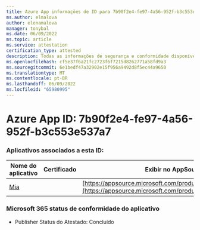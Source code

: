 ```yaml
---
title: Azure App informações de ID para 7b90f2e4-fe97-4a56-952f-b3c553e537a7
ms.author: elmalova
author: elenamalova
manager: tonybal
ms.date: 06/09/2022
ms.topic: article
ms.service: attestation
certification_type: attested
description: Todas as informações de segurança e conformidade disponíveis para 7b90f2e4-fe97-4a56-952f-b3c553e537a7.
ms.openlocfilehash: cf5e37f6a21fc2723f6f7215d8262771a58fd9a3
ms.sourcegitcommit: 6e1bedf47a32902e15f956a9492d8f5ec44a9650
ms.translationtype: MT
ms.contentlocale: pt-BR
ms.lasthandoff: 06/09/2022
ms.locfileid: "65980995"
---
```

# <a name="azure-app-id-7b90f2e4-fe97-4a56-952f-b3c553e537a7"></a>Azure App ID: 7b90f2e4-fe97-4a56-952f-b3c553e537a7


### <a name="apps-associated-with-this-id"></a>Aplicativos associados a esta ID:
| **Nome do aplicativo** | **Certificado** | **Exibir no AppSource** |
|--------------|---------------|-----------------------|
| [Mia](../forward/WA200002417.md) |  | [https://appsource.microsoft.com/product/office/WA200002417](https://appsource.microsoft.com/product/office/WA200002417) |

### <a name="microsoft-365-app-compliance-status"></a>Microsoft 365 status de conformidade do aplicativo
- Publisher Status do Atestado: Concluído
